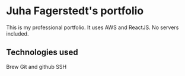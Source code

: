 # Juha Fagerstedt's portfolio

This is my professional portfolio. It uses AWS and ReactJS. No servers included.

## Technologies used

Brew
Git and github
SSH
